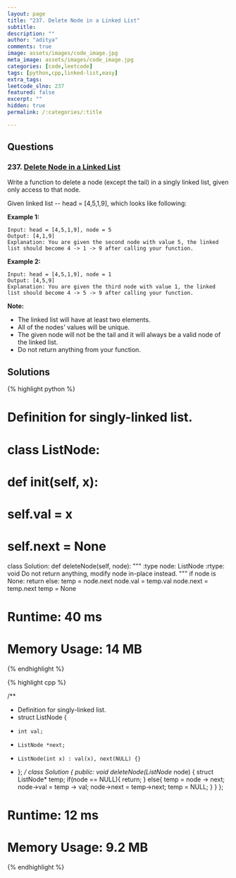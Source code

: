 ```yaml
---
layout: page
title: "237. Delete Node in a Linked List"
subtitle: 
description: ""
author: "aditya"
comments: true
image: assets/images/code_image.jpg
meta_image: assets/images/code_image.jpg
categories: [code,leetcode]
tags: [python,cpp,linked-list,easy]
extra_tags: 
leetcode_slno: 237
featured: false
excerpt: ""
hidden: true
permalink: /:categories/:title

---
```


## Questions

### 237. [Delete Node in a Linked List](https://leetcode.com/problems/delete-node-in-a-linked-list/)

Write a function to delete a node (except the tail) in a singly linked list, given only access to that node.

Given linked list -- head = [4,5,1,9], which looks like following:


**Example 1:**

```
Input: head = [4,5,1,9], node = 5
Output: [4,1,9]
Explanation: You are given the second node with value 5, the linked list should become 4 -> 1 -> 9 after calling your function.
```

**Example 2:**

```
Input: head = [4,5,1,9], node = 1
Output: [4,5,9]
Explanation: You are given the third node with value 1, the linked list should become 4 -> 5 -> 9 after calling your function.
```

**Note:**
- The linked list will have at least two elements.
- All of the nodes' values will be unique.
- The given node will not be the tail and it will always be a valid node of the linked list.
- Do not return anything from your function.



## Solutions

{% highlight python %}

# Definition for singly-linked list.
# class ListNode:
#     def __init__(self, x):
#         self.val = x
#         self.next = None

class Solution:
    def deleteNode(self, node):
        """
        :type node: ListNode
        :rtype: void Do not return anything, modify node in-place instead.
        """
        if node is None:
            return
        else:
            temp = node.next
            node.val = temp.val
            node.next = temp.next
            temp = None

# Runtime: 40 ms
# Memory Usage: 14 MB

{% endhighlight %}

{% highlight cpp %}

/**
 * Definition for singly-linked list.
 * struct ListNode {
 *     int val;
 *     ListNode *next;
 *     ListNode(int x) : val(x), next(NULL) {}
 * };
 */
class Solution {
public:
    void deleteNode(ListNode* node) {
        struct ListNode* temp;
        if(node == NULL){
            return;
        }
        else{
            temp = node -> next;
            node->val = temp -> val;
            node->next = temp->next;
            temp = NULL;
        }
    }
};


# Runtime: 12 ms
# Memory Usage: 9.2 MB

{% endhighlight %}
